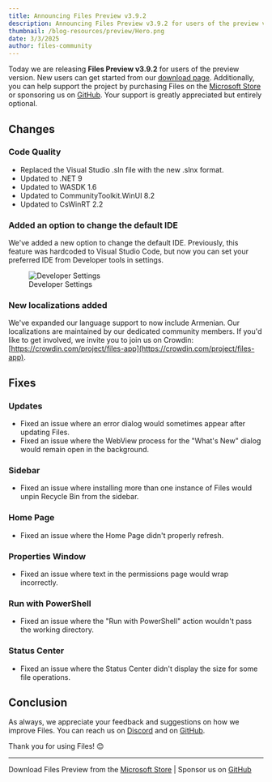 ```yaml
---
title: Announcing Files Preview v3.9.2
description: Announcing Files Preview v3.9.2 for users of the preview version.
thumbnail: /blog-resources/preview/Hero.png
date: 3/3/2025
author: files-community
---
```


Today we are releasing **Files Preview v3.9.2** for users of the preview version. New users can get started from our [download page](/download/). Additionally, you can help support the project by purchasing Files on the [Microsoft Store](ms-windows-store://pdp/?ProductId=9NSQD9PKV3SS&cid=FilesWebsite) or sponsoring us on [GitHub](https://github.com/sponsors/yaira2). Your support is greatly appreciated but entirely optional.

## Changes

### Code Quality

- Replaced the Visual Studio .sln file with the new .slnx format.
- Updated to .NET 9
- Updated to WASDK 1.6
- Updated to CommunityToolkit.WinUI 8.2
- Updated to CsWinRT 2.2

### Added an option to change the default IDE

We've added a new option to change the default IDE. Previously, this feature was hardcoded to Visual Studio Code, but now you can set your preferred IDE from Developer tools in settings.

<figure>
    <img src="/blog-resources/v4/IDESettings.png" alt="Developer Settings" />
    <figcaption>Developer Settings</figcaption>
</figure>

### New localizations added

We've expanded our language support to now include Armenian. Our localizations are maintained by our dedicated community members. If you'd like to get involved, we invite you to join us on Crowdin: [https://crowdin.com/project/files-app](https://crowdin.com/project/files-app).

## Fixes

### Updates

- Fixed an issue where an error dialog would sometimes appear after updating Files.
- Fixed an issue where the WebView process for the "What's New" dialog would remain open in the background.

### Sidebar

- Fixed an issue where installing more than one instance of Files would unpin Recycle Bin from the sidebar.

### Home Page

- Fixed an issue where the Home Page didn't properly refresh.

### Properties Window

- Fixed an issue where text in the permissions page would wrap incorrectly.

### Run with PowerShell

- Fixed an issue where the "Run with PowerShell" action wouldn't pass the working directory.

### Status Center

- Fixed an issue where the Status Center didn't display the size for some file operations.

## Conclusion

As always, we appreciate your feedback and suggestions on how we improve Files. You can reach us on [Discord](https://discord.gg/files) and on [GitHub](https://github.com/files-community/Files/).

Thank you for using Files! 😊

---

Download Files Preview from the [Microsoft Store](ms-windows-store://pdp/?ProductId=9NSQD9PKV3SS&cid=FilesWebsite) | Sponsor us on [GitHub](https://github.com/sponsors/yaira2/)
